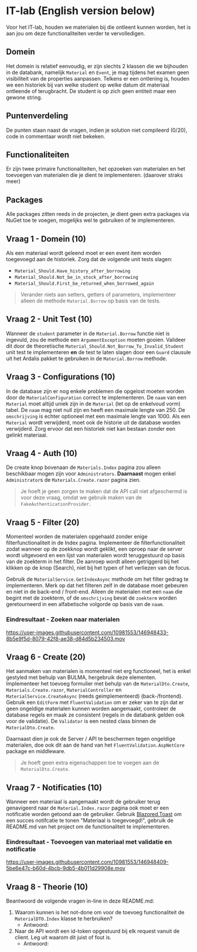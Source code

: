 # IT-lab (English version below)
Voor het IT-lab, houden we materialen bij die ontleent kunnen worden, het is aan jou om deze functionaliteiten verder te vervolledigen.

## Domein
Het domein is relatief eenvoudig, er zijn slechts 2 klassen die we bijhouden in de databank, namelijk `Material` en `Event`, je mag tijdens het examen geen visibiliteit van de properties aanpassen. Telkens er een ontlening is, houden we een historiek bij van welke student op welke datum dit materiaal ontleende of terugbracht. De student is op zich geen entiteit maar een gewone string.

## Puntenverdeling
De punten staan naast de vragen, indien je solution niet compileerd (0/20), code in commentaar wordt niet bekeken.

## Functionaliteiten
Er zijn twee primaire functionaliteiten, het opzoeken van materialen en het toevoegen van materialen die je dient te implementeren. (daarover straks meer)

## Packages
Alle packages zitten reeds in de projecten, je dient geen extra packages via NuGet toe te voegen, mogelijks wel te gebruiken of te implementeren.

## Vraag 1 - Domein (10)
Als een materiaal wordt geleend moet er een event item worden toegevoegd aan de historiek. Zorg dat de volgende unit tests slagen:
- `Material_Should.Have_history_after_borrowing`
- `Material_Should.Not_be_in_stock_after_borrowing`
- `Material_Should.First_be_returned_when_borrowed_again`
> Verander niets aan setters, getters of parameters, implementeer alleen de methode `Material.Borrow` op basis van de tests.

## Vraag 2 - Unit Test (10)
Wanneer de `student` parameter in de `Material.Borrow` functie niet is ingevuld, zou de methode een `ArgumentException` moeten gooien. Valideer dit door de theoretische `Material_Should.Not_Borrow_To_Invalid_Student` unit test te implementeren **en** de test te laten slagen door een `Guard` clausule uit het Ardalis pakket te gebruiken in de `Material.Borrow` methode.

## Vraag 3 - Configurations (10)
In de database zijn er nog enkele problemen die opgelost moeten worden door de `MaterialConfiguration` correct te implementeren. De `naam` van een `Material` moet altijd uniek zijn in de `Material` (let op de enkelvoud vorm) tabel. De `naam` mag niet null zijn en heeft een maximale lengte van 250. De `omschrijving` is echter optioneel met een maximale lengte van 1000. Als een `Material` wordt verwijderd, moet ook de historie uit de database worden verwijderd. Zorg ervoor dat een historiek niet kan bestaan zonder een gelinkt materiaal.

## Vraag 4 - Auth (10)
De create knop bovenaan de `Materials.Index` pagina zou alleen beschikbaar mogen zijn voor `Administrators`. **Daarnaast** mogen enkel `Administrator`s de `Materials.Create.razor` pagina zien.
> Je hoeft je geen zorgen te maken dat de API call niet afgeschermd is voor deze vraag, omdat we gebruik maken van de `FakeAuthenticationProvider`.

## Vraag 5 - Filter (20)
Momenteel worden de materialen opgehaald zonder enige filterfunctionaliteit in de Index pagina. Implementeer de filterfunctionaliteit zodat wanneer op de zoekknop wordt geklikt, een oproep naar de server wordt uitgevoerd en een lijst van materialen wordt teruggestuurd op basis van de zoekterm in het filter. De aanroep wordt alleen getriggerd bij het klikken op de knop (Search), niet bij het typen of het verliezen van de focus.

Gebruik de `MaterialService.GetIndexAsync` methode om het filter gedrag te implementeren. Merk op dat het filteren zelf in de database moet gebeuren en niet in de back-end / front-end. Alleen de materialen met een `naam` die begint met de zoekterm, of de `omschrijving` bevat de `zoekterm` worden geretourneerd in een alfabetische volgorde op basis van de `naam`.

### Eindresultaat -  Zoeken naar materialen
https://user-images.githubusercontent.com/10981553/146948433-8b5e9f5d-8079-42f8-ae38-d84d5b234503.mov

## Vraag 6 - Create (20)
Het aanmaken van materialen is momenteel niet erg functioneel, het is enkel gestyled met behulp van BULMA, hergebruik deze elementen. Implementeer het toevoeg formulier met behulp van de `MaterialDto.Create`, `Materials.Create.razor`, `MaterialController` en `MaterialService.CreateAsync` (reeds geimplementeerd) (back-/frontend). Gebruik een `EditForm` met `FluentValidation` om er zeker van te zijn dat er geen ongeldige materialen kunnen worden aangemaakt, controleer de database regels en maak ze consistent (regels in de databank gelden ook voor de validatie). De `Validator` is een nested class binnen de `MaterialDto.Create`.

Daarnaast dien je ook de Server / API te beschermen tegen ongeldige materialen, doe ook dit aan de hand van het `FluentValidation.AspNetCore` package en middleware.

> Je hoeft geen extra eigenschappen toe te voegen aan de `MaterialDto.Create`.


## Vraag 7 - Notificaties (10)
Wanneer een materiaal is aangemaakt wordt de gebruiker terug genavigeerd naar de `Material.Index.razor` pagina ook moet er een notificatie worden getoond aan de gebruiker. Gebruik [Blazored.Toast](https://github.com/Blazored/Toast) om een succes notifcatie te tonen "Materiaal is toegevoegd!", gebruik de README.md van het project om de functionaliteit te implementeren.

### Eindresultaat -  Toevoegen van materiaal met validatie en notificatie
https://user-images.githubusercontent.com/10981553/146948409-5be6e47c-b60d-4bcb-9db5-4b011d29908e.mov

## Vraag 8 - Theorie (10)
Beantwoord de volgende vragen in-line in deze README.md:
1. Waarom kunnen is het not-done om voor de toevoeg functionaliteit de `MaterialDTO.Index` klasse te herbruiken? 
   - Antwoord:
3. Naar de API wordt een id-token opgestuurd bij elk request vanuit de client. Leg uit waarom dit juist of fout is.
   - Antwoord:
